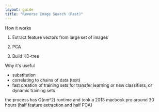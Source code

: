 ```yaml
---
layout: guide
title: "Reverse Image Search (Fast)"
---
```


How it works

1) Extract feature vectors from large set of images

2) PCA

3) Build KD-tree

Why it's useful
 - substitution
 - correlating to chains of data (text)
 - fast creation of training sets for transfer learning or new classifiers, or dynamic training sets




the process has O(nm^2) runtime and took a 2013 macbook pro around 30 hours (half feature extraction and half PCA) 
